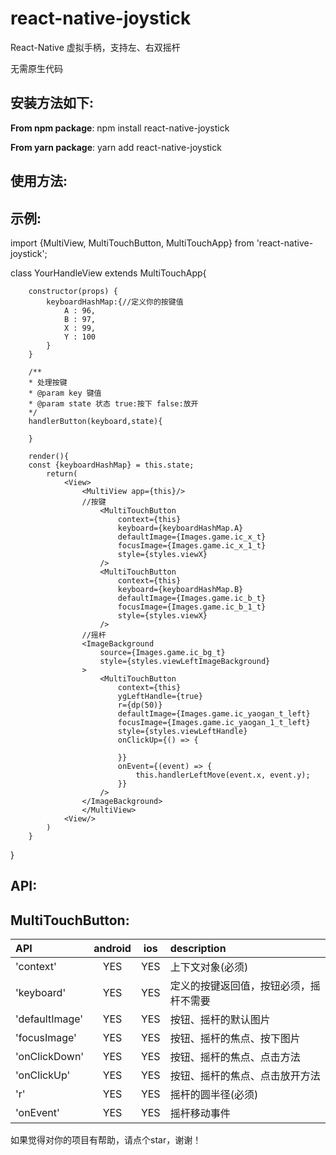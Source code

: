 # react-native-joystick

React-Native 虚拟手柄，支持左、右双摇杆

无需原生代码

## 安装方法如下:

**From npm package**: npm install react-native-joystick

**From yarn package**: yarn add react-native-joystick

## 使用方法:

## 示例:

import {MultiView, MultiTouchButton, MultiTouchApp} from 'react-native-joystick';

class YourHandleView extends MultiTouchApp{

        constructor(props) {
            keyboardHashMap:{//定义你的按键值
                A : 96,
                B : 97,
                X : 99,
                Y : 100
            }
        }
        
        /**
        * 处理按键
        * @param key 键值
        * @param state 状态 true:按下 false:放开
        */
        handlerButton(keyboard,state){
            
        }
        
        render(){
        const {keyboardHashMap} = this.state;
            return(
                <View>
                    <MultiView app={this}/>
                    //按键
                        <MultiTouchButton
                            context={this}
                            keyboard={keyboardHashMap.A}
                            defaultImage={Images.game.ic_x_t}
                            focusImage={Images.game.ic_x_1_t}
                            style={styles.viewX}
                        />
                        <MultiTouchButton
                            context={this}
                            keyboard={keyboardHashMap.B}
                            defaultImage={Images.game.ic_b_t}
                            focusImage={Images.game.ic_b_1_t}
                            style={styles.viewX}
                        />
                    //摇杆
                    <ImageBackground
                        source={Images.game.ic_bg_t}
                        style={styles.viewLeftImageBackground}
                    >
                        <MultiTouchButton
                            context={this}
                            ygLeftHandle={true}
                            r={dp(50)}
                            defaultImage={Images.game.ic_yaogan_t_left}
                            focusImage={Images.game.ic_yaogan_1_t_left}
                            style={styles.viewLeftHandle}
                            onClickUp={() => {
                                
                            }}
                            onEvent={(event) => {
                                this.handlerLeftMove(event.x, event.y);
                            }}
                        />
                    </ImageBackground>
                    </MultiView>
                <View/>
            )
        }
}

## API:

## MultiTouchButton:

|  API      |  android |   ios   |  description |
|  :---  |   :---:  |  :---:  |     :---    |
| 'context'   | YES | YES | 上下文对象(必须)
| 'keyboard'| YES | YES  |  定义的按键返回值，按钮必须，摇杆不需要
| 'defaultImage'  | YES | YES | 按钮、摇杆的默认图片
| 'focusImage' | YES | YES | 按钮、摇杆的焦点、按下图片
| 'onClickDown' | YES | YES | 按钮、摇杆的焦点、点击方法
| 'onClickUp' | YES | YES | 按钮、摇杆的焦点、点击放开方法
| 'r' | YES | YES | 摇杆的圆半径(必须)
| 'onEvent' | YES | YES | 摇杆移动事件


如果觉得对你的项目有帮助，请点个star，谢谢！

